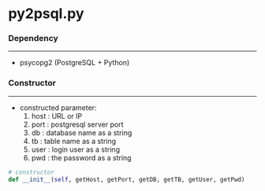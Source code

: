 # py2psql.py

<script type="text/javascript" src="../js/general.js"></script>

### Dependency
---

* psycopg2 (PostgreSQL + Python)

### Constructor
---

* constructed parameter:
  1. host : URL or IP
  2. port : postgresql server port
  3. db : database name as a string
  4. tb : table name as a string
  5. user : login user as a string
  6. pwd : the password as a string

```python
# constructor
def __init__(self, getHost, getPort, getDB, getTB, getUser, getPwd)
```

